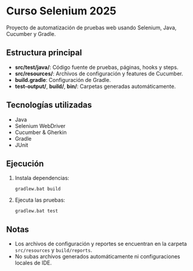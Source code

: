 # Curso Selenium 2025

Proyecto de automatización de pruebas web usando Selenium, Java, Cucumber y Gradle.

## Estructura principal

- **src/test/java/**: Código fuente de pruebas, páginas, hooks y steps.
- **src/resources/**: Archivos de configuración y features de Cucumber.
- **build.gradle**: Configuración de Gradle.
- **test-output/**, **build/**, **bin/**: Carpetas generadas automáticamente.

## Tecnologías utilizadas

- Java
- Selenium WebDriver
- Cucumber & Gherkin
- Gradle
- JUnit

## Ejecución

1. Instala dependencias:
   ```
   gradlew.bat build
   ```
2. Ejecuta las pruebas:
   ```
   gradlew.bat test
   ```

## Notas

- Los archivos de configuración y reportes se encuentran en la carpeta `src/resources` y `build/reports`.
- No subas archivos generados automáticamente ni configuraciones locales de IDE.
